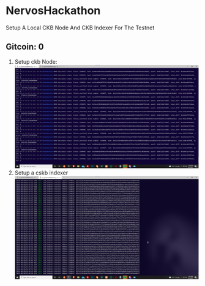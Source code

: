 # NervosHackathon

Setup A Local CKB Node And CKB Indexer For The Testnet
## Gitcoin: 0
1. Setup ckb Node:
  ![cskb](./ckb-chain.png)
2. Setup  a cskb indexer
  ![cskb index](./indexer-data.png)
